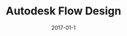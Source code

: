 ---
date: 2017-01-1
published: true
title: "Autodesk Flow Design"
description: The "easiest-to-use CFD program ever" 
categories: app, ux, autodesk, desktop, realtime, simulation, cae
disciplines: UX, User Research, Interaction Design, Visual Design, Information Architecture
media: Desktop App
ownership: Professional
client: Autodesk
time_period: 2012-2014
thumbnail: "/projects/flow-design/flow-design-thumbnail.jpg"
redirect_from: 
  - /projects/flowdesign

content_layout:
  - section_layout: text
    content: |

      [Flow Design](https://www.autodesk.com/products/flow-design/overview) is a virtual wind tunnel that makes airflow simulation accessible to architects, product designers, and students—not just PhD analysts and engineers like previous-generation tools.
  
      The goal of this project was to drastically simplify flow simulation so that more people could understand how their 3D designs will perform in the real world. Most people can understand the concept of a wind tunnel, but don't know the first thing about computational fluid dynamics (CFD) or finite element analysis (FEA). All of this complexity lives behind the scenes with Flow Design, so the user can focus on their design.

      Flow Design started off in Autodesk Labs under the name "Project Falcon." After the initial success, we committed to commercializing the technology as a paid product offering and free educational tool. 

  - section_layout: 1col-narrow
    images:
      - caption: Flow Design virtual wind tunnel showing airflow patterns and surface pressures for a pickup truck driving at highway speeds
        description: 'Flow Design virtual wind tunnel application'
        url: '/projects/flow-design/flow-design-app.png'
        width:
        height:

  - section_layout: text
    content: |
      ### Role
      
      This started for me as a "10 percent time" innovation consulting project with the Emerging Products & Technologies team. I then served as the lead designer for commercial releases.
      
      Responsibilities included:

      - Design strategy
      - User research
      - Heuristic evaluation
      - User stories
      - Wireframes and mockups
      - Refining HTML/CSS layout
      - Visual design (icons, UI components)

  - section_layout: text
    content: |
      ## Product Demo

      Check out the demo video to see Flow Design in action:

  - section_layout: video
    videoid: 2RBOtd-Z8O8
  
  - section_layout: text
    content: |
      ## CAD-Embedded Versions
      
      In addition to standalone versions, we also designed and built CAD-embedded technology that worked directly in the design environment. The aim was to reduce workflow friction and provide almost immediate feedback with design changes. 

  - section_layout: 2col
    images:
      - caption: Flow Design embedded directly in the design environment of Inventor for product designers & engineers
        description: 'Flow Design embedded directly in the design environment of Inventor'
        url: '/projects/flow-design/flow-design-embedded-inventor.png'
        width:
        height:
      - caption: Flow Design embedded directly in the design environment of Revit for architects
        description: 'Flow Design embedded directly in the design environment of Revit for architects'
        url: '/projects/flow-design/flow-design-embedded-revit.jpg'
        width:
        height:

  - section_layout: text
    content: |
      ## Impact
      
      The product has seen commercial success, and Roopinder Tara, Director of Content at ENGINEERING.com [called](http://www.worldcadaccess.com/blog/2014/08/autodesk-flow-design-the-easiest-to-use-cfd-program-ever.html) Flow Design the "*easiest-to-use CFD program ever.*" 
      
      The thing I love about designing products that empower designers and engineers is that they will inherently be used in unforeseen ways. For example, Flow Design and Autodesk Simulation provided the technology behind the Fox Weather Trax wind simulation at Superbowl XLVIII.

  - section_layout: 2col
    images:
      - caption: Flow Design was used to simulate the impact of wind on Super Bowl XLVIII
        description: 'Flow Design was used to simulate the impact of wind on Super Bowl XLVIII'
        url: '/projects/flow-design/flow-design-trax-super-bowl.png'
        width:
        height:
      - caption: Flow Design credits at the end of Super Bowl XLVIII broadcast
        description: 'Flow Design credits at the end of Super Bowl XLVIII broadcast'
        url: '/projects/flow-design/flow-design-super-bowl-credits.jpg'
        width:
        height:

  - section_layout: text
    content: |
      ## In the Wild
      As a testament to the ease of use, elementary school students around the country were introduced to Flow Design on [National Youth Science Day](http://academy.autodesk.com/4h), as part of a rocket-building activity. I volunteered at one of these events in California, and was unbelievably excited to see that the learners required no adult guidance to simulate their rockets!

      I was also pleasantly surprised recently when I happened upon Flow Design [in the wild](https://limar.com/air-revolution/) while in the market for a new bike helmet. 

  - section_layout: 2col
    images:
      - caption: Flow Design hands-on at National Youth Science Day
        description: 'Flow Design hands-on at National Youth Science Day'
        url: '/projects/flow-design/flow-design-kids.jpg'
        width:
        height:
      - caption: Flow Design was used to test the aerodynamics of Limar bike helmets
        description: 'Flow Design was used to test the aerodynamics of Limar bike helmets'
        url: '/projects/flow-design/flow-design-limar-web.png'
        width:
        height:

  - section_layout: text
    content: |
      ## Design Evolution
      As we have learned from Clay Christensen, disruptive innovation starts off looking like a toy. Indeed is the case with Flow Design, as this project started off originally as a simple 2D iOS app. You can see below the app went through many manifestations and evolved immensely over its lifespan based on usage & feedback. 
      
      Ultimately the "lightweight" strategy to encourage hands-on design exploration was successful and exposed many people to the advantages of simulation who wouldn't have been otherwise. A few quotes from users:
      - *"SO, easy to use! exactly what I was looking for, just put the model in and point it at the wind"*
      - *"The most user friendly wind tunnel software by miles"*
      - *"Flow Design modeling package was the easiest to set up and allows you to quickly get the initial estimated results sufficient to quickly test hypotheses at an early stage, followed by modeling in professional packages"*

  - section_layout: 2col
    images:
      - caption: The early "Falcon" Tech Preview was cross-platform and worked on tablets. In fact, there was an even earlier version that simulated 2D flow called ForceEffect Flow.
        description: 'The early Tech Preview was cross-platform and worked on tablets'
        url: '/projects/flow-design/flow-design-mobile-nav.png'
        width:
        height:
      - caption: The commercial release was redesigned for Windows as there was no measurable demand on touch devices
        description: 'The commercial release was redesigned for Windows as there was no measurable demand on touch devices'
        url: '/projects/flow-design/flow-design-windows-release.png'
        width:
        height:   
---